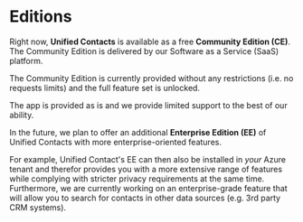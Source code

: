 # Editions

Right now, **Unified Contacts** is available as a free **Community Edition (CE)**. The Community Edition is delivered by our Software as a Service (SaaS) platform.

The Community Edition is currently provided without any restrictions (i.e. no requests limits) and the full feature set is unlocked.&#x20;

The app is provided as is and we provide limited support to the best of our ability.

In the future, we plan to offer an additional **Enterprise Edition (EE)** of Unified Contacts with more enterprise-oriented features.&#x20;

For example, Unified Contact's EE can then also be installed in _your_ Azure tenant and therefor provides you with a more extensive range of features while complying with stricter privacy requirements at the same time. Furthermore, we are currently working on an enterprise-grade feature that will allow you to search for contacts in other data sources (e.g. 3rd party CRM systems).

